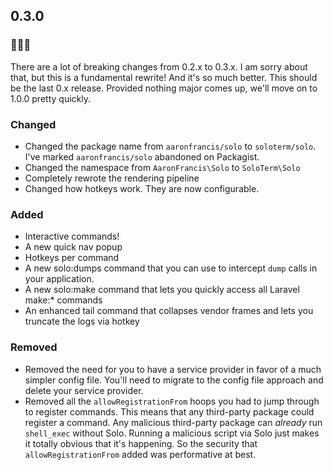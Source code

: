 ## 0.3.0

### 🚨🚨🚨
There are a lot of breaking changes from 0.2.x to 0.3.x. I am sorry about that, but this is a fundamental rewrite! And it's so much better. This should be the last 0.x release. Provided nothing major comes up, we'll move on to 1.0.0 pretty quickly.

### Changed
- Changed the package name from `aaronfrancis/solo` to `soloterm/solo`. I've marked `aaronfrancis/solo` abandoned on Packagist.
- Changed the namespace from `AaronFrancis\Solo` to `SoloTerm\Solo`
- Completely rewrote the rendering pipeline
- Changed how hotkeys work. They are now configurable.

### Added
- Interactive commands!
- A new quick nav popup
- Hotkeys per command
- A new solo:dumps command that you can use to intercept `dump` calls in your application.
- A new solo:make command that lets you quickly access all Laravel make:* commands
- An enhanced tail command that collapses vendor frames and lets you truncate the logs via hotkey

### Removed
- Removed the need for you to have a service provider in favor of a much simpler config file. You'll need to migrate to the config file approach and delete your service provider.
- Removed all the `allowRegistrationFrom` hoops you had to jump through to register commands. This means that any third-party package could register a command. Any malicious third-party package can _already_ run `shell_exec` without Solo. Running a malicious script via Solo just makes it totally obvious that it's happening. So the security that `allowRegistrationFrom` added was performative at best. 
